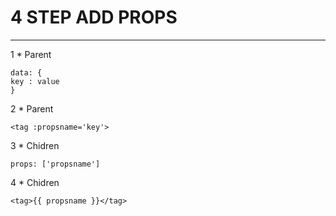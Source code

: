 # 4 STEP ADD PROPS #
-----------------
1 * Parent
 ```
data: {
key : value
}
```
2 * Parent
 ```
<tag :propsname='key'>
```
3 * Chidren 
```
props: ['propsname']
```
4 * Chidren 
```
<tag>{{ propsname }}</tag>
```
